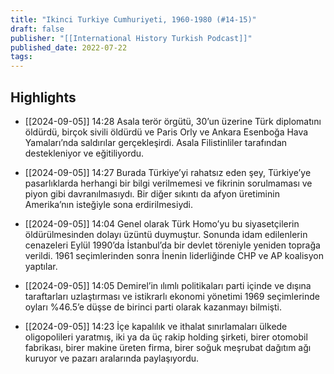 ```yaml
---
title: "Ikinci Turkiye Cumhuriyeti, 1960-1980 (#14-15)"
draft: false
publisher: "[[International History Turkish Podcast]]"
published_date: 2022-07-22
tags:
---
```



## Highlights
* [[2024-09-05]] 14:28  Asala terör örgütü, 30’un üzerine Türk diplomatını öldürdü, birçok sivili öldürdü ve Paris Orly ve Ankara Esenboğa Hava Yamaları’nda saldırılar gerçekleşirdi. Asala Filistinliler tarafından destekleniyor ve eğitiliyordu.

* [[2024-09-05]] 14:27  Burada Türkiye’yi rahatsız eden şey, Türkiye’ye pasarlıklarda herhangi bir bilgi verilmemesi ve fikrinin sorulmaması ve piyon gibi davranılmasıydı. Bir diğer sıkıntı da afyon üretiminin Amerika’nın isteğiyle sona erdirilmesiydi.

* [[2024-09-05]] 14:04  Genel olarak Türk Homo’yu bu siyasetçilerin öldürülmesinden dolayı üzüntü duymuştur. Sonunda idam edilenlerin cenazeleri Eylül 1990’da İstanbul’da bir devlet töreniyle yeniden toprağa verildi. 1961 seçimlerinden sonra İnenin liderliğinde CHP ve AP koalisyon yaptılar.

* [[2024-09-05]] 14:05  Demirel’in ılımlı politikaları parti içinde ve dışına taraftarları uzlaştırması ve istikrarlı ekonomi yönetimi 1969 seçimlerinde oyları %46.5’e düşse de birinci parti olarak kazanmayı bilmişti.

* [[2024-09-05]] 14:23  İçe kapalılık ve ithalat sınırlamaları ülkede oligopolileri yaratmış, iki ya da üç rakip holding şirketi, birer otomobil fabrikası, birer makine üreten firma, birer soğuk meşrubat dağıtım ağı kuruyor ve pazarı aralarında paylaşıyordu.

